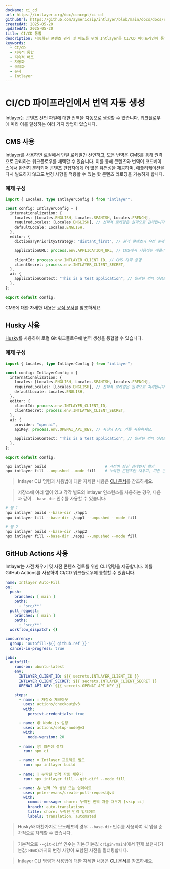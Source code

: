 ```yaml
---
docName: ci_cd
url: https://intlayer.org/doc/concept/ci-cd
githubUrl: https://github.com/aymericzip/intlayer/blob/main/docs/docs/en/CI_CD.md
createdAt: 2025-05-20
updatedAt: 2025-05-20
title: CI/CD 통합
description: 자동화된 콘텐츠 관리 및 배포를 위해 Intlayer를 CI/CD 파이프라인에 통합하는 방법을 알아보세요.
keywords:
  - CI/CD
  - 지속적 통합
  - 지속적 배포
  - 자동화
  - 국제화
  - 문서
  - Intlayer
---
```


# CI/CD 파이프라인에서 번역 자동 생성

Intlayer는 콘텐츠 선언 파일에 대한 번역을 자동으로 생성할 수 있습니다. 워크플로우에 따라 이를 달성하는 여러 가지 방법이 있습니다.

## CMS 사용

Intlayer를 사용하면 로컬에서 단일 로케일만 선언하고, 모든 번역은 CMS를 통해 원격으로 관리하는 워크플로우를 채택할 수 있습니다. 이를 통해 콘텐츠와 번역이 코드베이스에서 완전히 분리되어 콘텐츠 편집자에게 더 많은 유연성을 제공하며, 애플리케이션을 다시 빌드하지 않고도 변경 사항을 적용할 수 있는 핫 콘텐츠 리로딩을 가능하게 합니다.

### 예제 구성

```ts fileName="intlayer.config.ts"
import { Locales, type IntlayerConfig } from "intlayer";

const config: IntlayerConfig = {
  internationalization: {
    locales: [Locales.ENGLISH, Locales.SPANISH, Locales.FRENCH],
    requiredLocales: [Locales.ENGLISH], // 선택적 로케일은 원격으로 관리됩니다.
    defaultLocale: Locales.ENGLISH,
  },
  editor: {
    dictionaryPriorityStrategy: "distant_first", // 원격 콘텐츠가 우선 순위를 가집니다.

    applicationURL: process.env.APPLICATION_URL, // CMS에서 사용하는 애플리케이션 URL

    clientId: process.env.INTLAYER_CLIENT_ID, // CMS 자격 증명
    clientSecret: process.env.INTLAYER_CLIENT_SECRET,
  },
  ai: {
    applicationContext: "This is a test application", // 일관된 번역 생성을 보장하는 데 도움을 줍니다.
  },
};

export default config;
```

CMS에 대한 자세한 내용은 [공식 문서](https://github.com/aymericzip/intlayer/blob/main/docs/docs/ko/intlayer_CMS.md)를 참조하세요.

## Husky 사용

[Husky](https://typicode.github.io/husky/)를 사용하여 로컬 Git 워크플로우에 번역 생성을 통합할 수 있습니다.

### 예제 구성

```ts fileName="intlayer.config.ts"
import { Locales, type IntlayerConfig } from "intlayer";

const config: IntlayerConfig = {
  internationalization: {
    locales: [Locales.ENGLISH, Locales.SPANISH, Locales.FRENCH],
    requiredLocales: [Locales.ENGLISH], // 선택적 로케일은 원격으로 처리됩니다.
    defaultLocale: Locales.ENGLISH,
  },
  editor: {
    clientId: process.env.INTLAYER_CLIENT_ID,
    clientSecret: process.env.INTLAYER_CLIENT_SECRET,
  },
  ai: {
    provider: "openai",
    apiKey: process.env.OPENAI_API_KEY, // 자신의 API 키를 사용하세요.

    applicationContext: "This is a test application", // 일관된 번역 생성을 보장하는 데 도움을 줍니다.
  },
};

export default config;
```

```bash fileName=".husky/pre-push"
npx intlayer build                          # 사전이 최신 상태인지 확인
npx intlayer fill --unpushed --mode fill    # 누락된 콘텐츠만 채우고, 기존 콘텐츠는 업데이트하지 않음
```

> Intlayer CLI 명령과 사용법에 대한 자세한 내용은 [CLI 문서](https://github.com/aymericzip/intlayer/blob/main/docs/docs/ko/intlayer_cli.md)를 참조하세요.

> 저장소에 여러 앱이 있고 각각 별도의 intlayer 인스턴스를 사용하는 경우, 다음과 같이 `--base-dir` 인수를 사용할 수 있습니다:

```bash fileName=".husky/pre-push"
# 앱 1
npx intlayer build --base-dir ./app1
npx intlayer fill --base-dir ./app1 --unpushed --mode fill

# 앱 2
npx intlayer build --base-dir ./app2
npx intlayer fill --base-dir ./app2 --unpushed --mode fill
```

## GitHub Actions 사용

Intlayer는 사전 채우기 및 사전 콘텐츠 검토를 위한 CLI 명령을 제공합니다. 이를 GitHub Actions를 사용하여 CI/CD 워크플로우에 통합할 수 있습니다.

```yaml fileName=".github/workflows/intlayer-translate.yml"
name: Intlayer Auto-Fill
on:
  push:
    branches: [ main ]
    paths:
      - 'src/**'
  pull_request:
    branches: [ main ]
    paths:
      - 'src/**'
  workflow_dispatch: {}

concurrency:
  group: 'autofill-${{ github.ref }}'
  cancel-in-progress: true

jobs:
  autofill:
    runs-on: ubuntu-latest
    env:
      INTLAYER_CLIENT_ID: ${{ secrets.INTLAYER_CLIENT_ID }}
      INTLAYER_CLIENT_SECRET: ${{ secrets.INTLAYER_CLIENT_SECRET }}
      OPENAI_API_KEY: ${{ secrets.OPENAI_API_KEY }}

    steps:
      - name: ⬇️ 저장소 체크아웃
        uses: actions/checkout@v3
        with:
          persist-credentials: true

      - name: 🟢 Node.js 설정
        uses: actions/setup-node@v3
        with:
          node-version: 20

      - name: 📦 의존성 설치
        run: npm ci

      - name: ⚙️ Intlayer 프로젝트 빌드
        run: npx intlayer build

      - name: 🤖 누락된 번역 자동 채우기
        run: npx intlayer fill --git-diff --mode fill

      - name: 📤 번역 PR 생성 또는 업데이트
        uses: peter-evans/create-pull-request@v4
        with:
          commit-message: chore: 누락된 번역 자동 채우기 [skip ci]
          branch: auto-translations
          title: chore: 누락된 번역 업데이트
          labels: translation, automated
```

> Husky와 마찬가지로 모노레포의 경우 `--base-dir` 인수를 사용하여 각 앱을 순차적으로 처리할 수 있습니다.

> 기본적으로 `--git-diff` 인수는 기본(기본값 `origin/main`)에서 현재 브랜치(기본값: `HEAD`)까지의 변경 사항이 포함된 사전을 필터링합니다.

> Intlayer CLI 명령과 사용법에 대한 자세한 내용은 [CLI 문서](https://github.com/aymericzip/intlayer/blob/main/docs/docs/ko/intlayer_cli.md)를 참조하세요.
